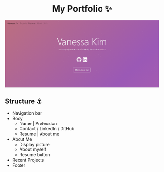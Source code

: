 <!-- PROJECT LOGO -->
<br />
<p align="center">
  <h1 align="center"> My Portfolio ✨</h1>

[![Site preview](/public/social-image.png)](https://nesskim.github.io/home)

## Structure ⚓

- Navigation bar
- Body
  - Name | Profession
  - Contact  / LinkedIn / GitHub
  - Resume | About me
- About Me
  - Display picture 
  - About myself
  - Resume button
- Recent Projects
- Footer


